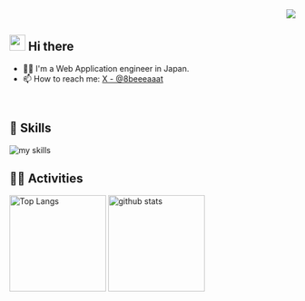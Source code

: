 <div align="right">
  <img src="https://komarev.com/ghpvc/?username=8beeeaaat" />
</div>


## <img src="https://media.giphy.com/media/hvRJCLFzcasrR4ia7z/giphy.gif" width="28"> Hi there

- 🧑‍💻 I'm a Web Application engineer in Japan.
- 📫 How to reach me: [X - @8beeeaaat](https://x.com/8beeeaaat)
<br>


<!-- ライトモート：theme=light, ダークモート：theme=dark -->
<!-- アイコンの選択肢一覧：https://arc.net/l/quote/zizyykfh -->
## 🌱 Skills
<img alt="my skills" src="https://skillicons.dev/icons?theme=dark&perline=7&i=go,perl,docker,gcp,githubactions,mysql,mongodb,sentry,rust,nodejs,tauri,html,css,sass,tailwind,bootstrap,materialui,js,ts,vite,vitest,jest,webpack,babel,bun,d3,threejs,react,vue,next,prisma,supabase,figma" />
<br>


<!-- ライトモート：theme=light, ダークモート：theme=vue-dark  -->
## 🏃‍♀️ Activities
<div align="left"> 
  <img alt="Top Langs" height="170px" src="https://github-readme-stats.vercel.app/api?username=8beeeaaat&theme=vue-dark&layout=compact" />
  <img alt="github stats" height="170px" src="https://github-readme-stats.vercel.app/api/top-langs/?username=8beeeaaat&theme=vue-dark&layout=compact" />
</div>


<!--
This repository is a ✨ _special_ ✨ repository because its `README.md` (this file) appears on your GitHub profile.

Here are some ideas to get you started:

- 🔭 I’m currently working on ...
- 🌱 I’m currently learning ...
- 👯 I’m looking to collaborate on ...
- 🤔 I’m looking for help with ...
- 💬 Ask me about ...
- 📫 How to reach me: ...
- 😄 Pronouns: ...
- ⚡ Fun fact: ...
-->

